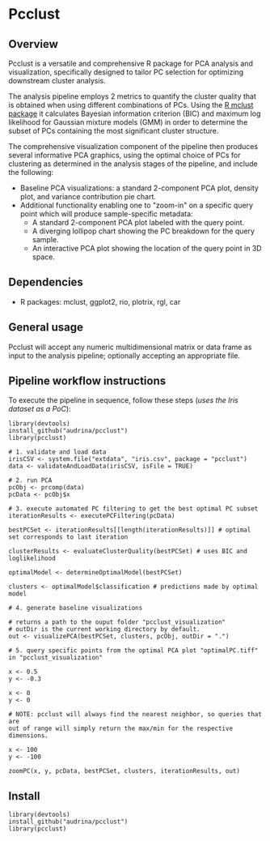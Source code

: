 # Pcclust

## Overview

Pcclust is a versatile and comprehensive R package for PCA analysis and visualization, specifically designed to tailor PC selection for optimizing downstream cluster analysis.

The analysis pipeline employs 2 metrics to quantify the cluster quality that is obtained when using different combinations of PCs. Using the [R mclust package](https://cran.r-project.org/web/packages/mclust/index.html) it calculates Bayesian information criterion (BIC) and maximum log likelihood for Gaussian mixture models (GMM) in order to determine the subset of PCs containing the most significant cluster structure.

The comprehensive visualization component of the pipeline then produces several informative PCA graphics, using the optimal choice of PCs for clustering as determined in the analysis stages of the pipeline, and include the following:
* Baseline PCA visualizations: a standard 2-component PCA plot, density plot, and variance contribution pie chart.
* Additional functionality enabling one to "zoom-in" on a specific query point which will produce sample-specific metadata:
  * A standard 2-component PCA plot labeled with the query point.
  * A diverging lollipop chart showing the PC breakdown for the query sample.
  * An interactive PCA plot showing the location of the query point in 3D space.

## Dependencies
* R packages: mclust, ggplot2, rio, plotrix, rgl, car

## General usage

Pcclust will accept any numeric multidimensional matrix or data frame as
input to the analysis pipeline; optionally accepting an appropriate file.

## Pipeline workflow instructions

To execute the pipeline in sequence, follow these steps (_uses the Iris dataset as a PoC_):

````
library(devtools)
install_github("audrina/pcclust")
library(pcclust)

# 1. validate and load data
irisCSV <- system.file("extdata", "iris.csv", package = "pcclust")
data <- validateAndLoadData(irisCSV, isFile = TRUE)

# 2. run PCA
pcObj <- prcomp(data)
pcData <- pcObj$x

# 3. execute automated PC filtering to get the best optimal PC subset
iterationResults <- executePCFiltering(pcData)

bestPCSet <- iterationResults[[length(iterationResults)]] # optimal set corresponds to last iteration

clusterResults <- evaluateClusterQuality(bestPCSet) # uses BIC and loglikelihood

optimalModel <- determineOptimalModel(bestPCSet)

clusters <- optimalModel$classification # predictions made by optimal model

# 4. generate baseline visualizations

# returns a path to the ouput folder "pcclust_visualization"
# outDir is the current working directory by default.
out <- visualizePCA(bestPCSet, clusters, pcObj, outDir = ".") 

# 5. query specific points from the optimal PCA plot "optimalPC.tiff" in "pcclust_visualization"

x <- 0.5
y <- -0.3

x <- 0
y <- 0

# NOTE: pcclust will always find the nearest neighbor, so queries that are 
out of range will simply return the max/min for the respective dimensions.

x <- 100 
y <- -100

zoomPC(x, y, pcData, bestPCSet, clusters, iterationResults, out)

````

## Install

````
library(devtools)
install_github("audrina/pcclust")
library(pcclust)
````


